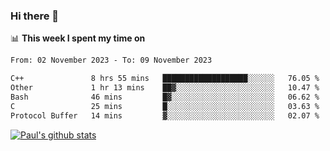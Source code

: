 ### Hi there 👋

📊 **This week I spent my time on**
<!--START_SECTION:waka-->

```txt
From: 02 November 2023 - To: 09 November 2023

C++               8 hrs 55 mins   ███████████████████░░░░░░   76.05 %
Other             1 hr 13 mins    ██▓░░░░░░░░░░░░░░░░░░░░░░   10.47 %
Bash              46 mins         █▓░░░░░░░░░░░░░░░░░░░░░░░   06.62 %
C                 25 mins         █░░░░░░░░░░░░░░░░░░░░░░░░   03.63 %
Protocol Buffer   14 mins         ▓░░░░░░░░░░░░░░░░░░░░░░░░   02.07 %
```

<!--END_SECTION:waka-->


[![Paul's github stats](https://github-readme-stats.vercel.app/api?username=mickeyouyou&theme=dracula&show_icons=true)](https://github.com/anuraghazra/github-readme-stats)
